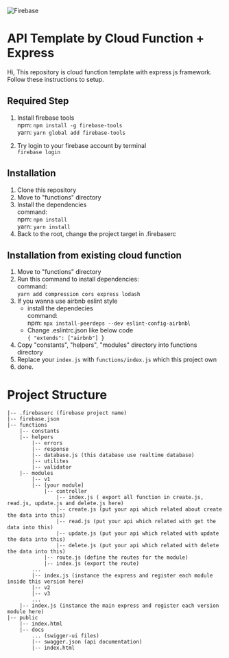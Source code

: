 
![Firebase](https://www.gstatic.com/devrel-devsite/prod/v36e9b4a2fdc696650f09851e8c880b958655492821ded3455f80aaef87b6b52b/firebase/images/lockup.png)


# API Template by Cloud Function + Express
Hi,
This repository is cloud function template with express js framework. Follow these instructions to setup.

## Required Step

1. Install firebase tools\
npm: `npm install -g firebase-tools`\
yarn: `yarn global add firebase-tools`

2. Try login to your firebase account by terminal\
`firebase login`


## Installation
1. Clone this repository
2. Move to "functions" directory
3. Install the dependencies \
command:\
npm: `npm install`\
yarn: `yarn install`
4. Back to the root, change the project target in .firebaserc 


## Installation from existing cloud function
1. Move to "functions" directory
2. Run this command to install dependencies:\
command:\
`yarn add compression cors express lodash`
6. If you wanna use airbnb eslint style
   - install the dependecies\
      command:\
      npm: `npx install-peerdeps --dev eslint-config-airbnb`\
   - Change .eslintrc.json like below code\
`
{
  "extends": ["airbnb"]
}
`
4. Copy "constants", "helpers", "modules" directory into functions directory
5. Replace your `index.js` with `functions/index.js` which this project own
6. done.

# Project Structure
```
|-- .firebaserc (firebase project name)
|-- firebase.json
|-- functions
    |-- constants
    |-- helpers
        |-- errors
        |-- response
        |-- database.js (this database use realtime database)
        |-- utilites
        |-- validator
    |-- modules
        |-- v1
        |-- [your module]
            |-- controller
                |-- index.js ( export all function in create.js, read.js, update.js and delete.js here)
                |-- create.js (put your api which related about create the data into this)
                |-- read.js (put your api which related with get the data into this)
                |-- update.js (put your api which related with update the data into this)
                |-- delete.js (put your api which related with delete the data into this)
            |-- route.js (define the routes for the module)
            |-- index.js (export the route)
        ...
        |-- index.js (instance the express and register each module inside this version here)
        |-- v2
        |-- v3
        ...
    |-- index.js (instance the main express and register each version module here)
|-- public
    |-- index.html
    |-- docs
        ... (swigger-ui files)
        |-- swagger.json (api documentation)
        |-- index.html
```